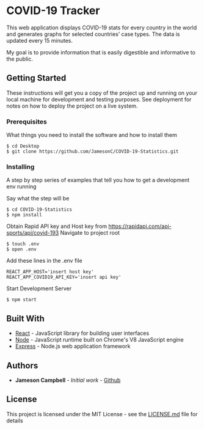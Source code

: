 # COVID-19 Tracker

This web application displays COVID-19 stats for every country in the world and generates graphs for selected countries’ case types. The data is updated every 15 minutes. 

My goal is to provide information that is easily digestible and informative to the public.

## Getting Started

These instructions will get you a copy of the project up and running on your local machine for development and testing purposes. See deployment for notes on how to deploy the project on a live system.

### Prerequisites

What things you need to install the software and how to install them

```
$ cd Desktop
$ git clone https://github.com/JamesonC/COVID-19-Statistics.git
```

### Installing

A step by step series of examples that tell you how to get a development env running

Say what the step will be

```
$ cd COVID-19-Statistics
$ npm install
```

Obtain Rapid API key and Host key from https://rapidapi.com/api-sports/api/covid-193
Navigate to project root

```
$ touch .env
$ open .env
```
Add these lines in the .env file

```
REACT_APP_HOST='insert host key'
REACT_APP_COVID19_API_KEY='insert api key'
```

Start Development Server

```
$ npm start
```

## Built With

* [React](https://reactjs.org/docs/create-a-new-react-app.html) - JavaScript library for building user interfaces
* [Node](https://www.npmjs.com/package/node) - JavaScript runtime built on Chrome's V8 JavaScript engine
* [Express](https://expressjs.com/) - Node.js web application framework


## Authors

* **Jameson Campbell** - *Initial work* - [Github](https://github.com/JamesonC)

## License

This project is licensed under the MIT License - see the [LICENSE.md](LICENSE.md) file for details